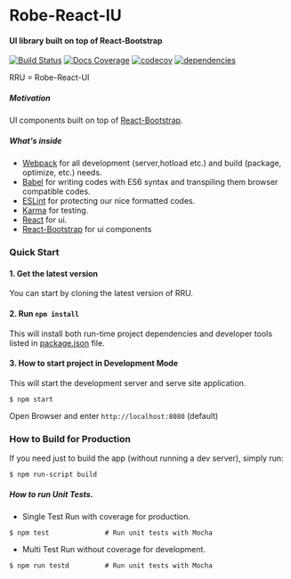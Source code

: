 # Robe-React-IU

#### UI library built on top of React-Bootstrap

[![Build Status](https://travis-ci.org/robeio/robe-react-ui.svg?branch=master)](https://travis-ci.org/robeio/robe-react-ui)
[![Docs Coverage](https://doc.esdoc.org/github.com/robeio/robe-react-ui/badge.svg)](https://doc.esdoc.org/github.com/robeio/robe-react-ui)
[![codecov](https://codecov.io/gh/robeio/robe-react-ui/branch/master/graph/badge.svg)](https://codecov.io/gh/robeio/robe-react-ui)
[![dependencies](https://www.versioneye.com/user/projects/578650986edb08003d108708/badge.svg)](https://www.versioneye.com/user/projects/578650986edb08003d108708?child=summary)


RRU = Robe-React-UI

##### Motivation

UI components built on top of [React-Bootstrap](https://react-bootstrap.github.io/).

##### What's inside
* [Webpack](https://webpack.github.io/) for all development (server,hotload etc.) and build (package, optimize, etc.) needs.
* [Babel](https://babeljs.io/flow) for writing codes with ES6 syntax and transpiling them browser compatible codes. 
* [ESLint](http://eslint.org/) for protecting our nice formatted codes.
* [Karma](https://karma-runner.github.io/0.13/index.html) for testing.
* [React](https://facebook.github.io/react/) for ui.
* [React-Bootstrap](https://react-bootstrap.github.io/) for ui components

### Quick Start


#### 1. Get the latest version
You can start by cloning the latest version of RRU.

#### 2. Run `npm install`
This will install both run-time project dependencies and developer tools listed
in [package.json](./package.json) file.

#### 3. How to start project in Development Mode

This will start the development server and serve site application.

```shell
$ npm start
```
  
Open Browser and enter `http://localhost:8080` (default) 

### How to Build for Production

If you need just to build the app (without running a dev server), simply run:

```shell
$ npm run-script build
```
 
#####  How to run Unit Tests.

* Single Test Run with coverage for production.

```shell
$ npm test              # Run unit tests with Mocha
```

* Multi Test Run without coverage for development. 


```shell
$ npm run testd         # Run unit tests with Mocha
```
